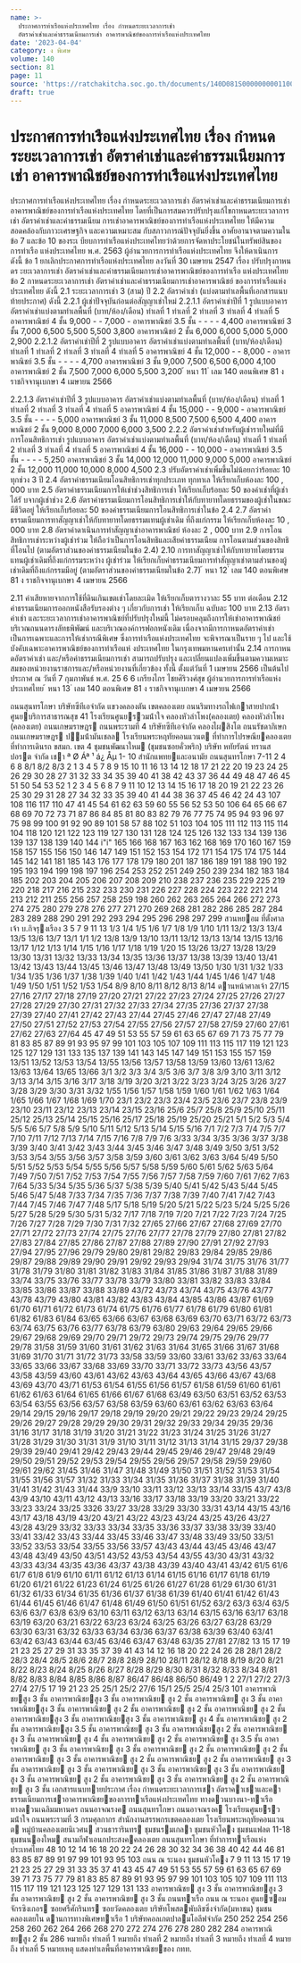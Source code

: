 ```yaml
---
name: >-
  ประกาศการท่าเรือแห่งประเทศไทย เรื่อง กำหนดระยะเวลาการเช่า
  อัตราค่าเช่าและค่าธรรมเนียมการเช่า อาคารพาณิชย์ของการท่าเรือแห่งประเทศไทย
date: '2023-04-04'
category: ง พิเศษ
volume: 140
section: 81
page: 11
source: 'https://ratchakitcha.soc.go.th/documents/140D081S0000000001100.pdf'
draft: true
---
```


# ประกาศการท่าเรือแห่งประเทศไทย เรื่อง กำหนดระยะเวลาการเช่า อัตราค่าเช่าและค่าธรรมเนียมการเช่า อาคารพาณิชย์ของการท่าเรือแห่งประเทศไทย

ประกาศการท่าเรือแห่งประเทศไทย เรื่อง กำหนดระยะเวลาการเช่า อัตราค่าเช่าและค่าธรรมเนียมการเช่า อาคารพาณิชย์ของการท่าเรือแห่งประเทศไทย โดยที่เป็นการสมควรปรับปรุงแก้ไขกาหนดระยะเวลาการเช่า อัตราค่าเช่าและค่าธรรมเนียม การเช่าอาคารพาณิชย์ของการท่าเรือแห่งประเทศไทย ให้มีความสอดคล้องกับภาวะเศรษฐกิจ และความเหมาะสม กับสภาวการณ์ปัจจุบันยิ่งขึ้น อาศัยอานาจตามความในข้อ 7 และข้อ 10 ของระเ บียบการท่าเรือแห่งประเทศไทยว่าด้วยการจัดหาประโยชน์ในทรัพย์สินของการท่าเรือ แห่งประเทศไทย พ.ศ. 2563 ผู้อำนวยการการท่าเรือแห่งประเทศไทย จึงให้ดาเนินการ ดังนี้ ข้อ 1 ยกเลิกประกาศการท่าเรือแห่งประเทศไทย ลงวันที่ 30 เมษายน 2547 เรื่อง ปรับปรุงกาหนดร ะยะเวลาการเช่า อัตราค่าเช่าและค่าธรรมเนียมการเช่าอาคารพาณิชย์ของการท่าเรือ แห่งประเทศไทย ข้อ 2 กาหนดระยะเวลาการเช่า อัตราค่าเช่าและค่าธรรมเนียมการเช่าอาคารพาณิชย์ ของการท่าเรือแห่งประเทศไทย ดังนี้ 2.1 ระยะเวลาการเช่า 3 (สาม) ปี 2.2 อัตราค่าเช่า (แบ่งตามทำเลพื้นที่เอกสารแนบท้ายประกาศ) ดังนี้ 2.2.1 ผู้เช่าปัจจุบันก่อนต่อสัญญาเช่าใหม่ 2.2.1.1 อัตราค่าเช่าปีที่ 1 รูปแบบอาคาร อัตราค่าเช่าแบ่งตามทำเลพื้นที่ (บาท/ห้อง/เดือน) ทำเลที่ 1 ทำเลที่ 2 ทำเลที่ 3 ทำเลที่ 4 ทำเลที่ 5 อาคารพาณิชย์ 4 ชั้น 9,000 - - 7,000 - อาคารพาณิชย์ 3.5 ชั้น - - - - 4,400 อาคารพาณิชย์ 3 ชั้น 7,000 6,500 5,500 5,500 3,800 อาคารพาณิชย์ 2 ชั้น 6,000 6,000 5,000 5,000 2,900 2.2.1.2 อัตราค่าเช่าปีที่ 2 รูปแบบอาคาร อัตราค่าเช่าแบ่งตามทำเลพื้นที่ (บาท/ห้อง/เดือน) ทำเลที่ 1 ทำเลที่ 2 ทำเลที่ 3 ทำเลที่ 4 ทำเลที่ 5 อาคารพาณิชย์ 4 ชั้น 12,000 - - 8,000 - อาคารพาณิชย์ 3.5 ชั้น - - - - 4,700 อาคารพาณิชย์ 3 ชั้น 9,000 7,500 6,500 6,000 4,100 อาคารพาณิชย์ 2 ชั้น 7,500 7,000 6,000 5,500 3,200 ้ หนา 11 ่ เลม 140 ตอนพิเศษ 81 ง ราชกิจจานุเบกษา 4 เมษายน 2566

2.2.1.3 อัตราค่าเช่าปีที่ 3 รูปแบบอาคาร อัตราค่าเช่าแบ่งตามทำเลพื้นที่ (บาท/ห้อง/เดือน) ทำเลที่ 1 ทำเลที่ 2 ทำเลที่ 3 ทำเลที่ 4 ทำเลที่ 5 อาคารพาณิชย์ 4 ชั้น 15,000 - - 9,000 - อาคารพาณิชย์ 3.5 ชั้น - - - - 5,000 อาคารพาณิชย์ 3 ชั้น 11,000 8,500 7,500 6,500 4,400 อาคารพาณิชย์ 2 ชั้น 9,000 8,000 7,000 6,000 3,500 2.2.2 อัตราค่าเช่าสำหรับผู้เช่ารายใหม่ที่มีการโอนสิทธิการเช่า รูปแบบอาคาร อัตราค่าเช่าแบ่งตามทำเลพื้นที่ (บาท/ห้อง/เดือน) ทำเลที่ 1 ทำเลที่ 2 ทำเลที่ 3 ทำเลที่ 4 ทำเลที่ 5 อาคารพาณิชย์ 4 ชั้น 16,000 - - 10,000 - อาคารพาณิชย์ 3.5 ชั้น - - - - 5,250 อาคารพาณิชย์ 3 ชั้น 14,000 12,000 11,000 9,000 5,000 อาคารพาณิชย์ 2 ชั้น 12,000 11,000 10,000 8,000 4,500 2.3 ปรับอัตราค่าเช่าเพิ่มขึ้นไม่น้อยกว่าร้อยละ 10 ทุกช่วง 3 ปี 2.4 อัตราค่าธรรมเนียมโอนสิทธิการเช่าทุกประเภท ทุกทาเล ให้เรียกเก็บห้องละ 100 , 000 บาท 2.5 อัตราค่าธรรมเนียมการให้เช่าช่วงสิทธิการเช่า ให้เรียกเก็บร้อยละ 50 ของค่าเช่าที่ผู้เช่าได้รั บจากผู้เช่าช่วง 2.6 อัตราค่าธรรมเนียมการโอนสิทธิการเช่าให้กับทายาทโดยธรรมของผู้เช่าในขณะมีชีวิตอยู่ ให้เรียกเก็บร้อยละ 50 ของค่าธรรมเนียมการโอนสิทธิการเช่าในข้อ 2.4 2.7 อัตราค่าธรรมเนียมการทาสัญญาเช่าให้กับทายาทโดยธรรมแทนผู้เช่าเดิม ที่ถึงแก่กรรม ให้เรียกเก็บห้องละ 10 , 000 บาท 2.8 อัตราค่าดาเนินการทำสัญญาเช่าอาคารพาณิชย์ ห้องละ 2 , 000 บาท 2.9 การโอนสิทธิการเช่าระหว่างผู้เช่าร่วม ให้ถือว่าเป็นการโอนสิทธิและเสียค่าธรรมเนียม การโอนตามส่วนของสิทธิที่โอนไป (ตามอัตราส่วนของค่าธรรมเนียมในข้อ 2.4) 2.10 การทาสัญญาเช่าให้กับทายาทโดยธรรมแทนผู้เช่าเดิมที่ถึงแก่กรรมระหว่าง ผู้เช่าร่วม ให้เรียกเก็บค่าธรรมเนียมการทำสัญญาเช่าตามส่วนของผู้เช่าเดิมที่ถึงแก่กรรมมีอยู่ (ตามอัตราส่วนของค่าธรรมเนียมในข้อ 2.7) ้ หนา 12 ่ เลม 140 ตอนพิเศษ 81 ง ราชกิจจานุเบกษา 4 เมษายน 2566

2.11 ค่าเสียหายจากการใช้ที่ดินเกินเขตเช่าโดยละเมิด ให้เรียกเก็บตารางวาละ 55 บาท ต่อเดือน 2.12 ค่าธรรมเนียมการออกหนังสือรับรองต่าง ๆ เกี่ยวกับการเช่า ให้เรียกเก็บ ฉบับละ 100 บาท 2.13 อัตราค่าเช่า และระยะเวลาการเช่าอาคารพาณิชย์ที่ปรับปรุงใหม่นี้ ไม่ครอบคลุมถึงการให้เช่าอาคารพาณิชย์บริเวณถนนดารงลัทธพิพัฒน์ และบริเวณองค์การฟอกหนังเดิม เนื่องจากมีการกาหนดอัตราค่าเช่าเป็นการเฉพาะและการให้เช่ากรณีพิเศษ ซึ่งการท่าเรือแห่งประเทศไทย จะพิจารณาเป็นราย ๆ ไป และใช้บังคับเฉพาะอาคารพาณิชย์ของการท่าเรือแห่ งประเทศไทย ในกรุงเทพมหานครเท่านั้น 2.14 การกาหนดอัตราค่าเช่า และ/หรือค่าธรรมเนียมการเช่า สามารถปรับปรุง และเปลี่ยนแปลงเพิ่มขึ้นตามความเหมาะสมของหน่วยงานราชการและ/หรือหน่วยงานที่เกี่ยวข้อง ทั้งนี้ ตั้งแต่วันที่ 1 เมษายน 2566 เป็นต้นไป ประกาศ ณ วันที่ 7 กุมภาพันธ์ พ.ศ. 25 6 6 เกรียงไกร ไชยศิริวงศ์สุข ผู้อำนวยการการท่าเรือแห่งประเทศไทย ้ หนา 13 ่ เลม 140 ตอนพิเศษ 81 ง ราชกิจจานุเบกษา 4 เมษายน 2566

ถนนสุนทรโกษา บริษัทซีทีเอจํากัด แขวงคลองตัน เขตคลองเตย ถนนริมทางรถไฟเกาสายปากน้ํา ศูนยบริการสาธารณสุข 41 โรงเรียนศูนยรวมน้ําใจ คลองหัวลําโพง(คลองเตย) คลองหัวลําโพง (คลองเตย) ถนนเกษมราษฎร ถนนพระรามที่ 4 บริษัทซีทีเอจํากัด คลองไผสิงโต ถนนรัชดาภิเษก ถนนเกษมราษฎร ปมน้ํามันเชลล โรงเรียนพระหฤทัยคอนแวนต ที่ทําการไปรษณียคลองเตย ที่ทําการเดินรถ ขสมก. เขต 4 ชุมชนพัฒนาใหม (ชุมชนซอยคั่วพริก) บริษัท หทัยรัตน์ ทรานสปอรต จํากัด เชา ª Ø Áª ¹ á¿ Åμ 1- 10 สํานักแพทยและอนามัย ถนนสุนทรโกษา 7-11 2 4 6 8 8/1 8/2 8/3 2 1 3 4 5 7 8 9 15 10 11 16 13 14 12 18 17 21 22 20 19 23 24 25 26 29 30 28 27 31 32 33 34 35 39 40 41 38 42 43 37 36 44 49 48 47 46 45 51 50 54 53 52 1 2 3 4 5 6 8 7 9 11 10 12 13 14 15 16 17 18 20 19 21 22 23 26 25 30 29 31 28 27 34 32 33 35 39 40 41 44 38 36 37 45 46 42 24 43 107 108 116 117 110 47 41 45 54 61 62 63 59 60 55 56 52 53 50 106 64 65 66 67 68 69 70 72 73 71 87 86 84 85 81 80 83 82 79 76 77 75 74 95 94 93 96 97 75 98 99 100 91 92 90 89 101 58 57 88 102 51 103 104 105 111 112 113 115 114 104 118 120 121 122 123 119 127 130 131 128 124 125 126 132 133 134 139 136 139 137 138 139 140 144 i"i" 165 166 168 167 163 162 168 169 170 160 167 159 158 157 155 156 150 146 147 149 151 152 153 154 172 171 154 175 174 175 144 145 142 141 181 185 143 176 177 178 179 180 201 187 186 189 191 188 190 192 195 193 194 199 198 197 196 254 253 252 251 249 250 239 234 182 183 184 185 202 203 204 205 206 207 208 209 210 238 237 236 235 229 225 219 220 218 217 216 215 232 233 230 231 226 227 228 224 223 222 221 214 213 212 211 255 256 257 258 259 198 260 262 263 265 264 266 272 273 274 275 280 279 278 276 277 271 270 269 268 281 282 286 285 287 284 283 289 288 290 291 292 293 294 295 296 298 297 299 สวนหยอม ที่ตั้งศาลเจ้า บ.กิจรุงเรือง 3 5 7 9 11 13 1/3 1/4 1/5 1/6 1/7 1/8 1/9 1/10 1/11 13/2 13/3 13/4 13/5 13/6 13/7 13/1 1/1 1/2 13/8 13/9 13/10 13/11 13/12 13/13 13/14 13/15 13/16 13/17 1/12 1/13 1/14 1/15 1/16 1/17 1/18 1/19 1/20 15 13/26 13/27 13/28 13/29 13/30 13/31 13/32 13/33 13/34 13/35 13/36 13/37 13/38 13/39 13/40 13/41 13/42 13/43 13/44 13/45 13/46 13/47 13/48 13/49 13/50 1/30 1/31 1/32 1/33 1/34 1/35 1/36 1/37 1/38 1/39 1/40 1/41 1/42 1/43 1/44 1/45 1/46 1/47 1/48 1/49 1/50 1/51 1/52 1/53 1/54 8/9 8/10 8/11 8/12 8/13 8/14 ดานหน้าศาลเจ้า 27/15 27/16 27/17 27/18 27/19 27/20 27/21 27/22 27/23 27/24 27/25 27/26 27/27 27/28 27/29 27/30 27/31 27/32 27/33 27/34 27/35 27/36 27/37 27/38 27/39 27/40 27/41 27/42 27/43 27/44 27/45 27/46 27/47 27/48 27/49 27/50 27/51 27/52 27/53 27/54 27/55 27/56 27/57 27/58 27/59 27/60 27/61 27/62 27/63 27/64 45 47 49 51 53 55 57 59 61 63 65 67 69 71 73 75 77 79 81 83 85 87 89 91 93 95 97 99 101 103 105 107 109 111 113 115 117 119 121 123 125 127 129 131 133 135 137 139 141 143 145 147 149 151 153 155 157 159 13/51 13/52 13/53 13/54 13/55 13/56 13/57 13/58 13/59 13/60 13/61 13/62 13/63 13/64 13/65 13/66 3/1 3/2 3/3 3/4 3/5 3/6 3/7 3/8 3/9 3/10 3/11 3/12 3/13 3/14 3/15 3/16 3/17 3/18 3/19 3/20 3/21 3/22 3/23 3/24 3/25 3/26 3/27 3/28 3/29 3/30 3/31 3/32 1/55 1/56 1/57 1/58 1/59 1/60 1/61 1/62 1/63 1/64 1/65 1/66 1/67 1/68 1/69 1/70 23/1 23/2 23/3 23/4 23/5 23/6 23/7 23/8 23/9 23/10 23/11 23/12 23/13 23/14 23/15 23/16 25/6 25/7 25/8 25/9 25/10 25/11 25/12 25/13 25/14 25/15 25/16 25/17 25/18 25/19 25/20 25/21 5/1 5/2 5/3 5/4 5/5 5/6 5/7 5/8 5/9 5/10 5/11 5/12 5/13 5/14 5/15 5/16 7/1 7/2 7/3 7/4 7/5 7/7 7/10 7/11 7/12 7/13 7/14 7/15 7/16 7/8 7/9 7/6 3/33 3/34 3/35 3/36 3/37 3/38 3/39 3/40 3/41 3/42 3/43 3/44 3/45 3/46 3/47 3/48 3/49 3/50 3/51 3/52 3/53 3/54 3/55 3/56 3/57 3/58 3/59 3/60 3/61 3/62 3/63 3/64 5/49 5/50 5/51 5/52 5/53 5/54 5/55 5/56 5/57 5/58 5/59 5/60 5/61 5/62 5/63 5/64 7/49 7/50 7/51 7/52 7/53 7/54 7/55 7/56 7/57 7/58 7/59 7/60 7/61 7/62 7/63 7/64 5/33 5/34 5/35 5/36 5/37 5/38 5/39 5/40 5/41 5/42 5/43 5/44 5/45 5/46 5/47 5/48 7/33 7/34 7/35 7/36 7/37 7/38 7/39 7/40 7/41 7/42 7/43 7/44 7/45 7/46 7/47 7/48 5/17 5/18 5/19 5/20 5/21 5/22 5/23 5/24 5/25 5/26 5/27 5/28 5/29 5/30 5/31 5/32 7/17 7/18 7/19 7/20 7/21 7/22 7/23 7/24 7/25 7/26 7/27 7/28 7/29 7/30 7/31 7/32 27/65 27/66 27/67 27/68 27/69 27/70 27/71 27/72 27/73 27/74 27/75 27/76 27/77 27/78 27/79 27/80 27/81 27/82 27/83 27/84 27/85 27/86 27/87 27/88 27/89 27/90 27/91 27/92 27/93 27/94 27/95 27/96 29/79 29/80 29/81 29/82 29/83 29/84 29/85 29/86 29/87 29/88 29/89 29/90 29/91 29/92 29/93 29/94 31/74 31/75 31/76 31/77 31/78 31/79 31/80 31/81 31/82 31/83 31/84 31/85 31/86 31/87 31/88 31/89 33/74 33/75 33/76 33/77 33/78 33/79 33/80 33/81 33/82 33/83 33/84 33/85 33/86 33/87 33/88 33/89 43/72 43/73 43/74 43/75 43/76 43/77 43/78 43/79 43/80 43/81 43/82 43/83 43/84 43/85 43/86 43/87 61/69 61/70 61/71 61/72 61/73 61/74 61/75 61/76 61/77 61/78 61/79 61/80 61/81 61/82 61/83 61/84 63/65 63/66 63/67 63/68 63/69 63/70 63/71 63/72 63/73 63/74 63/75 63/76 63/77 63/78 63/79 63/80 29/63 29/64 29/65 29/66 29/67 29/68 29/69 29/70 29/71 29/72 29/73 29/74 29/75 29/76 29/77 29/78 31/58 31/59 31/60 31/61 31/62 31/63 31/64 31/65 31/66 31/67 31/68 31/69 31/70 31/71 31/72 31/73 33/58 33/59 33/60 33/61 33/62 33/63 33/64 33/65 33/66 33/67 33/68 33/69 33/70 33/71 33/72 33/73 43/56 43/57 43/58 43/59 43/60 43/61 43/62 43/63 43/64 43/65 43/66 43/67 43/68 43/69 43/70 43/71 61/53 61/54 61/55 61/56 61/57 61/58 61/59 61/60 61/61 61/62 61/63 61/64 61/65 61/66 61/67 61/68 63/49 63/50 63/51 63/52 63/53 63/54 63/55 63/56 63/57 63/58 63/59 63/60 63/61 63/62 63/63 63/64 29/14 29/15 29/16 29/17 29/18 29/19 29/20 29/21 29/22 29/23 29/24 29/25 29/26 29/27 29/28 29/29 29/30 29/31 29/32 29/33 29/34 29/35 29/36 31/16 31/17 31/18 31/19 31/20 31/21 31/22 31/23 31/24 31/25 31/26 31/27 31/28 31/29 31/30 31/31 31/9 31/10 31/11 31/12 31/13 31/14 31/15 29/37 29/38 29/39 29/40 29/41 29/42 29/43 29/44 29/45 29/46 29/47 29/48 29/49 29/50 29/51 29/52 29/53 29/54 29/55 29/56 29/57 29/58 29/59 29/60 29/61 29/62 31/45 31/46 31/47 31/48 31/49 31/50 31/51 31/52 31/53 31/54 31/55 31/56 31/57 31/32 31/33 31/34 31/35 31/36 31/37 31/38 31/39 31/40 31/41 31/42 31/43 31/44 33/9 33/10 33/11 33/12 33/13 33/14 33/15 43/7 43/8 43/9 43/10 43/11 43/12 43/13 33/16 33/17 33/18 33/19 33/20 33/21 33/22 33/23 33/24 33/25 3326 33/27 33/28 33/29 33/30 33/31 43/14 43/15 43/16 43/17 43/18 43/19 43/20 43/21 43/22 43/23 43/24 43/25 43/26 43/27 43/28 43/29 33/32 33/33 33/34 33/35 33/36 33/37 33/38 33/39 33/40 33/41 33/42 33/43 33/44 33/45 33/46 33/47 33/48 33/49 33/50 33/51 33/52 33/53 33/54 33/55 33/56 33/57 43/43 43/44 43/45 43/46 43/47 43/48 43/49 43/50 43/51 43/52 43/53 43/54 43/55 43/30 43/31 43/32 43/33 43/34 43/35 43/36 43/37 43/38 43/39 43/40 43/41 43/42 61/5 61/6 61/7 61/8 61/9 61/10 61/11 61/12 61/13 61/14 61/15 61/16 61/17 61/18 61/19 61/20 61/21 61/22 61/23 61/24 61/25 61/26 61/27 61/28 61/29 61/30 61/31 61/32 61/33 61/34 61/35 61/36 61/37 61/38 61/39 61/40 61/41 61/42 61/43 61/44 61/45 61/46 61/47 61/48 61/49 61/50 61/51 61/52 63/2 63/3 63/4 63/5 63/6 63/7 63/8 63/9 63/10 63/11 63/12 63/13 63/14 63/15 63/16 63/17 63/18 63/19 63/20 63/21 63/22 63/23 63/24 63/25 63/26 63/27 63/28 63/29 63/30 63/31 63/32 63/33 63/34 63/36 63/37 63/38 63/39 63/40 63/41 63/42 63/43 63/44 63/45 63/46 63/47 63/48 63/35 27/81 27/82 13 15 17 19 21 23 25 27 29 31 33 35 37 39 41 43 14 12 16 18 20 22 24 26 28 28/1 28/2 28/3 28/4 28/5 28/6 28/7 28/8 28/9 28/10 28/11 28/12 8/18 8/19 8/20 8/21 8/22 8/23 8/24 8/25 8/26 8/27 8/28 8/29 8/30 8/31 8/32 8/33 8/34 8/81 8/82 8/83 8/84 8/85 8/86 8/87 86/47 86/48 86/50 86/49 1 2 27/1 27/2 27/3 27/4 27/5 17 19 21 23 25 25/1 25/2 27/6 15/1 25/5 25/4 25/3 101 อาคารพาณิชยสูง 3 ชั้น อาคารพาณิชยสูง 3 ชั้น อาคารพาณิชย สูง 2 ชั้น อาคารพาณิชย สูง 3 ชั้น อาคารพาณิชยสูง 3 ชั้น อาคารพาณิชย สูง 2 ชั้น อาคารพาณิชย สูง 2 ชั้น อาคารพาณิชย สูง 2 ชั้น อาคารพาณิชยสูง 3 ชั้น อาคารพาณิชยสูง 3 ชั้น อาคารพาณิชย สูง 4 ชั้น อาคารพาณิชย สูง 2 ชั้น อาคารพาณิชยสูง 3.5 ชั้น อาคารพาณิชย สูง 3 ชั้น อาคารพาณิชยสูง 2 ชั้น อาคารพาณิชย สูง 3 ชั้น อาคารพาณิชย สูง 4 ชั้น อาคารพาณิชย สูง 2 ชั้น อาคารพาณิชย สูง 3.5 ชั้น อาคารพาณิชย สูง 3 ชั้น อาคารพาณิชย สูง 3 ชั้น อาคารพาณิชย สูง 2 ชั้น อาคารพาณิชย สูง 2 ชั้น อาคารพาณิชย สูง 3 ชั้น อาคารพาณิชย สูง 2 ชั้น อาคารพาณิชย สูง 2 ชั้น อาคารพาณิชย สูง 3 ชั้น อาคารพาณิชย สูง 3 ชั้น อาคารพาณิชย สูง 3 ชั้น อาคารพาณิชย สูง 3 ชั้น อาคารพาณิชย สูง 3 ชั้น อาคารพาณิชย สูง 2 ชั้น อาคารพาณิชย สูง 3 ชั้น อาคารพาณิชย สูง 2 ชั้น อาคารพาณิชย สูง 3 ชั้น เอกสารแนบทายประกาศ เรื่อง กําหนดระยะเวลาการเชา อัตราคาเชาและคาธรรมเนียมการเชาอาคารพาณิชยของการทาเรือแห่งประเทศไทย ทางดวนบางนา-ทาเรือ ทางดวนเฉลิมมหานคร ถนนอาจณรงค ถนนสุนทรโกษา ถนนอาจณรงค โรงเรียนศูนยรวมน้ําใจ ถนนพระรามที่ 3 กรมศุลกากร สํานักงานสรรพกรเขตคลองเตย โรงเรียนพระหฤทัยคอนแวนต หมู่บ้านคลองเตยนิเวศน สวนธารารินทร ชุมชนรมเกลา ชุมชนหัวโคง ชุมชนแฟลต 11-18 ชุมชนนองใหม สนามกีฬาเอนกประสงคคลองเตย ถนนสุนทรโกษา ที่ทําการทาเรือแห่งประเทศไทย 48 10 12 14 16 18 20 22 24 26 28 30 32 34 36 38 40 42 44 46 81 83 85 87 89 91 97 99 101 93 95 103 ถนน ณ ระนอง ชุมชนหัวโคง 7 9 11 13 15 17 19 21 23 25 27 29 31 33 35 37 41 43 45 47 49 51 53 55 57 59 61 63 65 67 69 39 71 73 75 77 79 81 83 85 87 89 91 93 95 97 99 101 103 105 107 109 111 113 115 117 119 121 123 125 127 129 131 133 อาคารพาณิชย สูง 3 ชั้น อาคารพาณิชยสูง 3 ชั้น อาคารพาณิชย สูง 2 ชั้น อาคารพาณิชย สูง 3 ชั้น ถนนทาเรือ ถนน ณ ระนอง ศูนยซอมจักรซิงเกอร ซอยศรีศักรินทร ซอยวัดคลองเตย บริษัทโพสตพับลิชซิ่งจํากัด(มหาชน) ชุมชนคลองเตยใน ดานการทางพิเศษทาเรือ 1 บริษัทคอลเกตปาลมโอลีฟจํากัด 250 252 254 256 258 260 262 264 266 268 270 272 274 276 278 280 282 284 อาคารพาณิชยสูง 2 ชั้น 286 หมายถึง ทําเลที่ 1 หมายถึง ทําเลที่ 2 หมายถึง ทําเลที่ 3 หมายถึง ทําเลที่ 4 หมายถึง ทําเลที่ 5 หมายเหตุ แสดงทําเลพื้นที่อาคารพาณิชยของ กทท.
